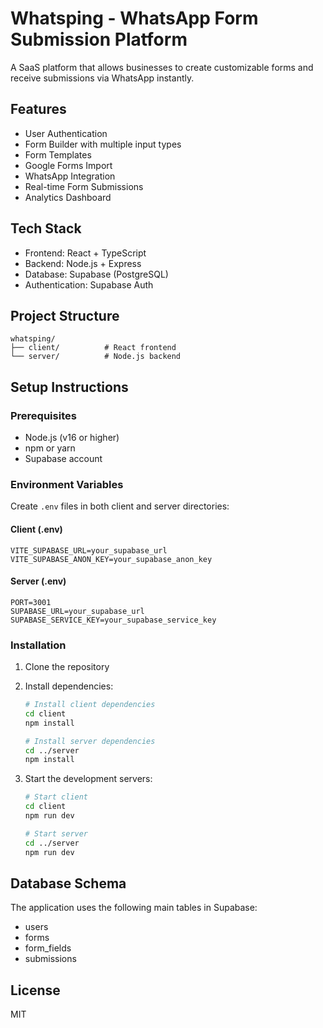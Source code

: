 # Whatsping - WhatsApp Form Submission Platform

A SaaS platform that allows businesses to create customizable forms and receive submissions via WhatsApp instantly.

## Features

- User Authentication
- Form Builder with multiple input types
- Form Templates
- Google Forms Import
- WhatsApp Integration
- Real-time Form Submissions
- Analytics Dashboard

## Tech Stack

- Frontend: React + TypeScript
- Backend: Node.js + Express
- Database: Supabase (PostgreSQL)
- Authentication: Supabase Auth

## Project Structure

```
whatsping/
├── client/          # React frontend
└── server/          # Node.js backend
```

## Setup Instructions

### Prerequisites

- Node.js (v16 or higher)
- npm or yarn
- Supabase account

### Environment Variables

Create `.env` files in both client and server directories:

#### Client (.env)
```
VITE_SUPABASE_URL=your_supabase_url
VITE_SUPABASE_ANON_KEY=your_supabase_anon_key
```

#### Server (.env)
```
PORT=3001
SUPABASE_URL=your_supabase_url
SUPABASE_SERVICE_KEY=your_supabase_service_key
```

### Installation

1. Clone the repository
2. Install dependencies:
   ```bash
   # Install client dependencies
   cd client
   npm install

   # Install server dependencies
   cd ../server
   npm install
   ```

3. Start the development servers:
   ```bash
   # Start client
   cd client
   npm run dev

   # Start server
   cd ../server
   npm run dev
   ```

## Database Schema

The application uses the following main tables in Supabase:

- users
- forms
- form_fields
- submissions

## License

MIT 